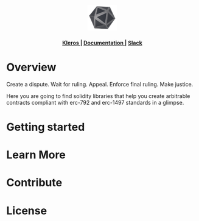 <p align="center"><img width="15%" src="./assets/images/logo-kleros.svg"></p>

<div align="center">
  <h4>
    <a href="https://kleros.io/">
      Kleros
    </a>
    <span> | </span>
    <a href="https://developer.kleros.io/en/latest/index.html">
      Documentation
    </a>
    <span> | </span>
    <a href="https://kleros.slack.com/archives/C65N18PT3">
      Slack
    </a>
  </h4>
</div>

# Overview

Create a dispute. Wait for ruling. Appeal. Enforce final ruling. Make justice.

Here you are going to find solidity libraries that help you create arbitrable contracts compliant with erc-792 and erc-1497 standards in a glimpse.  

# Getting started

# Learn More

# Contribute

# License

